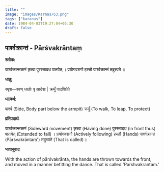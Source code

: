 ```yaml
---
title: ""
image: "images/Karnas/63.png"
tags: ["karanas"]
date: 1984-04-03T19:27:04+05:30
draft: false
---
```


## पार्श्वक्रान्तं - Pārśvakrāntaṃ

**श्लोक:**

पार्श्वक्रान्तक्रमं कृत्वा पुरस्तादथ पातयेत् । प्रयोगवशगौ हस्तौ पार्श्वक्रान्तं तदुच्यते ॥

**धातुः**

स्पृश—श्वण् धातोः पृ आदेशः |
क्रमुँ पादविक्षेपे

**धात्वर्थ:**

पार्श्व (Side, Body part below the armpit)
क्रमुँ (To walk, To leap, To protect)

**प्रतिपदार्थः**

पार्श्वक्रान्तक्रमं (Sideward movement) कृत्वा (Having done) पुरस्तादथ (In front thus) पातयेत् (Extended to fall) । प्रयोगवशगौ (Actively following) हस्तौ (Hands) पार्श्वक्रान्तं (Pārśvakrāntaṃ') तदुच्यते (That is called)॥

**भावानुवादः**

With the action of pārśvakrānta, the hands are thrown towards the front, and moved in a manner befitting the dance. That is called 'Parshvakrantam.'
